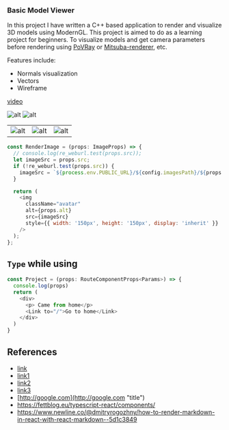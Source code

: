 ### Basic Model Viewer

In this project I have written a C++ based application to render and visualize 3D models using ModernGL. This project is aimed to do as a learning project for beginners. To visualize models and get camera parameters before rendering using [PoVRay](https://pov-ray.com) or [Mitsuba-renderer], etc.

Features include:
* Normals visualization
* Vectors
* Wireframe

[video](https://www.youtube.com/watch?v=ysz5S6PUM-U "show_video")

![alt][avatar]
![alt](pic1.png "title 1 2")

| | | |
|-|-|-|
| ![alt][avatar] | ![alt](pic1.png "title") | ![alt][avatar] |

```js
const RenderImage = (props: ImageProps) => {
  // console.log(re_weburl.test(props.src));
  let imageSrc = props.src;
  if (!re_weburl.test(props.src)) {
    imageSrc = `${process.env.PUBLIC_URL}/${config.imagesPath}/${props.src}`;
  }

  return (
    <img
      className="avatar"
      alt={props.alt}
      src={imageSrc}
      style={{ width: '150px', height: '150px', display: 'inherit' }}
    />
  );
};
```

## `Type` while using <Link>
```js
const Project = (props: RouteComponentProps<Params>) => {
  console.log(props)
  return (
    <div>
      <p> Came from home</p>
      <Link to="/">Go to home</Link>
    </div>
  )
}
```

## References
* [link]
* [link1][link]
* [link2](https://www.newline.co/@dmitryrogozhny/how-to-render-markdown-in-react-with-react-markdown--5d1c3849)
* [link3](https://www.newline.co/@dmitryrogozhny/how-to-render-markdown-in-react-with-react-markdown--5d1c3849 "link3")
* [http://google.com](http://google.com "title")
* https://fettblog.eu/typescript-react/components/
* https://www.newline.co/@dmitryrogozhny/how-to-render-markdown-in-react-with-react-markdown--5d1c3849

[link]: https://www.newline.co/@dmitryrogozhny/how-to-render-markdown-in-react-with-react-markdown--5d1c3849
[Mitsuba-renderer]: https://github.com/mitsuba-renderer/mitsuba2
[avatar]: https://avatars0.githubusercontent.com/u/2924807?s=460&u=7172ff75dedfd5a0dfb0af60fca7ed1560f1fb04&v=4
[avatar22]: pic1.png